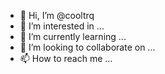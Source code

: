 - 👋 Hi, I’m @cooltrq
- 👀 I’m interested in ...
- 🌱 I’m currently learning ...
- 💞️ I’m looking to collaborate on ...
- 📫 How to reach me ...

<!---
cooltrq/cooltrq is a ✨ special ✨ repository because its `README.md` (this file) appears on your GitHub profile.
You can click the Preview link to take a look at your changes.
--->
